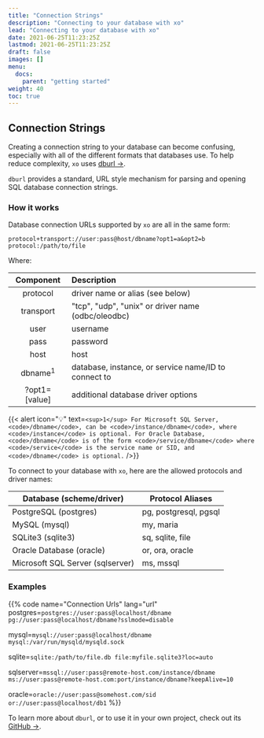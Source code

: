 ```yaml
---
title: "Connection Strings"
description: "Connecting to your database with xo"
lead: "Connecting to your database with xo"
date: 2021-06-25T11:23:25Z
lastmod: 2021-06-25T11:23:25Z
draft: false
images: []
menu:
  docs:
    parent: "getting started"
weight: 40
toc: true
---
```


## Connection Strings

Creating a connection string to your database can become confusing, especially
with all of the different formats that databases use. To help reduce
complexity, `xo` uses [dburl →](https://github.com/xo/dburl).

`dburl` provides a standard, URL style mechanism for parsing and opening SQL
database connection strings.

### How it works

Database connection URLs supported by `xo` are all in the same form:

```url
protocol+transport://user:pass@host/dbname?opt1=a&opt2=b
protocol:/path/to/file
```

Where:

| Component          | Description                                          |
|:------------------:|:-----------------------------------------------------|
| protocol           | driver name or alias (see below)                     |
| transport          | "tcp", "udp", "unix" or driver name (odbc/oleodbc)   |
| user               | username                                             |
| pass               | password                                             |
| host               | host                                                 |
| dbname<sup>1</sup> | database, instance, or service name/ID to connect to |
| ?opt1=[value]      | additional database driver options                   |

{{< alert icon="💡" text=`<sup>1</sup> For Microsoft SQL Server,
<code>/dbname</code>, can be <code>/instance/dbname</code>, where
<code>/instance</code> is optional. For Oracle Database, <code>/dbname</code>
is of the form <code>/service/dbname</code> where <code>/service</code> is the
service name or SID, and <code>/dbname</code> is optional.` />}}

To connect to your database with `xo`, here are the allowed protocols and driver
names:

| Database (scheme/driver)         | Protocol Aliases     |
|----------------------------------|----------------------|
| PostgreSQL (postgres)            | pg, postgresql, pgsql|
| MySQL (mysql)                    | my, maria            |
| SQLite3 (sqlite3)                | sq, sqlite, file     |
| Oracle Database (oracle)         | or, ora, oracle      |
| Microsoft SQL Server (sqlserver) | ms, mssql            |

### Examples

{{% code
name="Connection Urls"
lang="url"
postgres=`postgres://user:pass@localhost/dbname
pg://user:pass@localhost/dbname?sslmode=disable`

mysql=`mysql://user:pass@localhost/dbname
mysql:/var/run/mysqld/mysqld.sock`

sqlite=`sqlite:/path/to/file.db
file:myfile.sqlite3?loc=auto`

sqlserver=`mssql://user:pass@remote-host.com/instance/dbname
ms://user:pass@remote-host.com:port/instance/dbname?keepAlive=10`

oracle=`oracle://user:pass@somehost.com/sid
or://user:pass@localhost/db1`
%}}

To learn more about `dburl`, or to use it in your own project, check out its
[GitHub →](https://github.com/xo/dburl).
